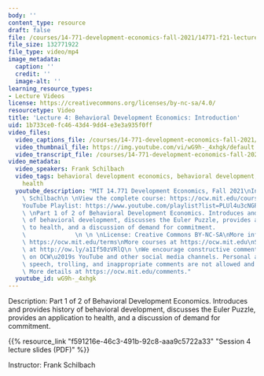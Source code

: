 ```yaml
---
body: ''
content_type: resource
draft: false
file: /courses/14-771-development-economics-fall-2021/14771-f21-lecture-4-version-2_360p_16_9.mp4
file_size: 132771922
file_type: video/mp4
image_metadata:
  caption: ''
  credit: ''
  image-alt: ''
learning_resource_types:
- Lecture Videos
license: https://creativecommons.org/licenses/by-nc-sa/4.0/
resourcetype: Video
title: 'Lecture 4: Behavioral Development Economics: Introduction'
uid: 1b733ce0-fc46-43d4-9dd4-e3e3a935f0ff
video_files:
  video_captions_file: /courses/14-771-development-economics-fall-2021/1TMmBOlqSe_M6u_74YSZCFEqtYBVYxfYU_transcript.webvtt
  video_thumbnail_file: https://img.youtube.com/vi/wG9h-_4xhgk/default.jpg
  video_transcript_file: /courses/14-771-development-economics-fall-2021/1TMmBOlqSe_M6u_74YSZCFEqtYBVYxfYU_transcript.pdf
video_metadata:
  video_speakers: Frank Schilbach
  video_tags: behavioral development economics, behavioral development, Euler Puzzle,
    health
  youtube_description: "MIT 14.771 Development Economics, Fall 2021\nInstructor: Frank\
    \ Schilbach\n \nView the complete course: https://ocw.mit.edu/courses/14-771-development-economics-fall-2021\n\
    YouTube Playlist: https://www.youtube.com/playlist?list=PLUl4u3cNGP61kvh3caDts2R6LmkYbmzaG\n\
    \ \nPart 1 of 2 of Behavioral Development Economics. Introduces and provides history\
    \ of behavioral development, discusses the Euler Puzzle, provides an application\
    \ to health, and a discussion of demand for commitment.                      \
    \              \n \n \nLicense: Creative Commons BY-NC-SA\nMore information at\
    \ https://ocw.mit.edu/terms\nMore courses at https://ocw.mit.edu\nSupport OCW\
    \ at http://ow.ly/a1If50zVRlQ\n \nWe encourage constructive comments and discussion\
    \ on OCW\u2019s YouTube and other social media channels. Personal attacks, hate\
    \ speech, trolling, and inappropriate comments are not allowed and may be removed.\
    \ More details at https://ocw.mit.edu/comments."
  youtube_id: wG9h-_4xhgk
---
```

Description: Part 1 of 2 of Behavioral Development Economics. Introduces and provides history of behavioral development, discusses the Euler Puzzle, provides an application to health, and a discussion of demand for commitment.

{{% resource_link "f591216e-46c3-491b-92c8-aaa9c5722a33" "Session 4 lecture slides (PDF)" %}}

Instructor: Frank Schilbach